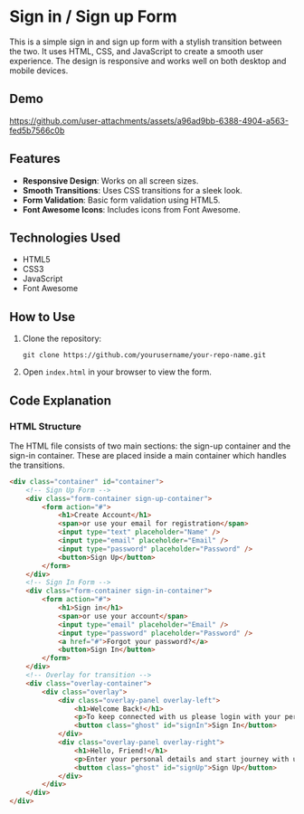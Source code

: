 # Sign in / Sign up Form

This is a simple sign in and sign up form with a stylish transition between the two. It uses HTML, CSS, and JavaScript to create a smooth user experience. The design is responsive and works well on both desktop and mobile devices.

## Demo

https://github.com/user-attachments/assets/a96ad9bb-6388-4904-a563-fed5b7566c0b


## Features

- **Responsive Design**: Works on all screen sizes.
- **Smooth Transitions**: Uses CSS transitions for a sleek look.
- **Form Validation**: Basic form validation using HTML5.
- **Font Awesome Icons**: Includes icons from Font Awesome.

## Technologies Used

- HTML5
- CSS3
- JavaScript
- Font Awesome

## How to Use

1. Clone the repository:
    ```
    git clone https://github.com/yourusername/your-repo-name.git
    ```
2. Open `index.html` in your browser to view the form.

## Code Explanation

### HTML Structure

The HTML file consists of two main sections: the sign-up container and the sign-in container. These are placed inside a main container which handles the transitions.

```html
<div class="container" id="container">
    <!-- Sign Up Form -->
    <div class="form-container sign-up-container">
        <form action="#">
            <h1>Create Account</h1>
            <span>or use your email for registration</span>
            <input type="text" placeholder="Name" />
            <input type="email" placeholder="Email" />
            <input type="password" placeholder="Password" />
            <button>Sign Up</button>
        </form>
    </div>
    <!-- Sign In Form -->
    <div class="form-container sign-in-container">
        <form action="#">
            <h1>Sign in</h1>
            <span>or use your account</span>
            <input type="email" placeholder="Email" />
            <input type="password" placeholder="Password" />
            <a href="#">Forgot your password?</a>
            <button>Sign In</button>
        </form>
    </div>
    <!-- Overlay for transition -->
    <div class="overlay-container">
        <div class="overlay">
            <div class="overlay-panel overlay-left">
                <h1>Welcome Back!</h1>
                <p>To keep connected with us please login with your personal info</p>
                <button class="ghost" id="signIn">Sign In</button>
            </div>
            <div class="overlay-panel overlay-right">
                <h1>Hello, Friend!</h1>
                <p>Enter your personal details and start journey with us</p>
                <button class="ghost" id="signUp">Sign Up</button>
            </div>
        </div>
    </div>
</div>
